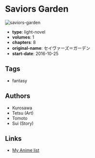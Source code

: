 # Saviors Garden

![saviors-garden](https://cdn.myanimelist.net/images/manga/3/185319.jpg)

-   **type**: light-novel
-   **volumes**: 1
-   **chapters**: 8
-   **original-name**: セイヴァーズ＝ガーデン
-   **start-date**: 2016-10-25

## Tags

-   fantasy

## Authors

-   Kurosawa
-   Tetsu (Art)
-   Tomoto
-   Sui (Story)

## Links

-   [My Anime list](https://myanimelist.net/manga/102360/Saviors_Garden)
